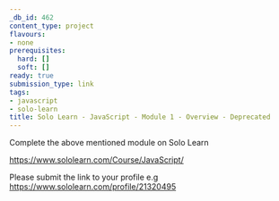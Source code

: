 ```yaml
---
_db_id: 462
content_type: project
flavours:
- none
prerequisites:
  hard: []
  soft: []
ready: true
submission_type: link
tags:
- javascript
- solo-learn
title: Solo Learn - JavaScript - Module 1 - Overview - Deprecated
---
```


Complete the above mentioned module on Solo Learn

https://www.sololearn.com/Course/JavaScript/

Please submit the link to your profile e.g https://www.sololearn.com/profile/21320495